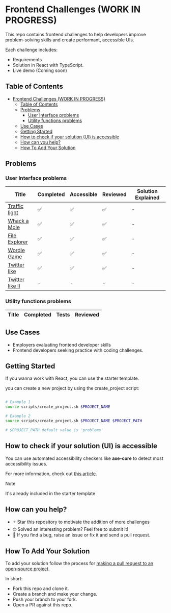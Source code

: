 # Frontend Challenges (WORK IN PROGRESS)

This repo contains frontend challenges to help developers improve problem-solving skills and create performant, accessible UIs.

Each challenge includes:

- Requirements
- Solution in React with TypeScript.
- Live demo (Coming soon)

## Table of Contents

- [Frontend Challenges (WORK IN PROGRESS)](#frontend-challenges-work-in-progress)
  - [Table of Contents](#table-of-contents)
  - [Problems](#problems)
    - [User Interface problems](#user-interface-problems)
    - [Utility functions problems](#utility-functions-problems)
  - [Use Cases](#use-cases)
  - [Getting Started](#getting-started)
  - [How to check if your solution (UI) is accessible](#how-to-check-if-your-solution-ui-is-accessible)
  - [How can you help?](#how-can-you-help)
  - [How To Add Your Solution](#how-to-add-your-solution)

## Problems

### User Interface problems

<p align="center">

| Title                                         | Completed | Accessible | Reviewed | Solution Explained |
| --------------------------------------------- | --------- | ---------- | -------- | ------------------ |
| [Traffic light](/problems/traffic-light/)     | ✅        | ✅         | ✅       | -                  |
| [Whack a Mole](/problems/whack-a-mole/)       | ✅        | ✅         | ✅       | -                  |
| [File Explorer](/problems/file-explorer/)     | ✅        | ✅         | ✅       | -                  |
| [Wordle Game](/problems/wordle-game/)         | ✅        | ✅         | ✅       | -                  |
| [Twitter like](/problems/twitter-like/)       | ✅        | ✅         | ✅       | -                  |
| [Twitter like II](/problems/twitter-like-II/) | -         | -          | -        | -                  |

</p>

### Utility functions problems

<p align="center">

| Title | Completed | Tests | Reviewed |
| ----- | --------- | ----- | -------- |

## Use Cases

- Employers evaluating frontend developer skills
- Frontend developers seeking practice with coding challenges.

## Getting Started

If you wanna work with React, you can use the starter template.

you can create a new project by using the create_project script:

```bash

# Example 1
source scripts/create_project.sh $PROJECT_NAME

# Example 2
source scripts/create_project.sh $PROJECT_NAME $PROJECT_PATH

# $PROJECT_PATH default value is 'problems'
```

## How to check if your solution (UI) is accessible

You can use automated accessibility checkers like **axe-core** to detect most accessibility issues.

For more information, check out [this article](https://larsmagnus.co/blog/how-to-test-for-accessibility-with-axe-core-in-next-js-and-react).

> [!NOTE]  
> It's already included in the starter template

## How can you help?

- ⭐️ Star this repository to motivate the addition of more challenges
- 🤓 Solved an interesting problem? Feel free to submit it!
- 🐞 If you find a bug, raise an issue or fix it and send a pull request.

## How To Add Your Solution

To add your solution follow the process for [making a pull request to an open-source project](https://github.com/gabrieldemarmiesse/getting_started_open_source).

In short:

- Fork this repo and clone it.
- Create a branch and make your change.
- Push your branch to your fork.
- Open a PR against this repo.
